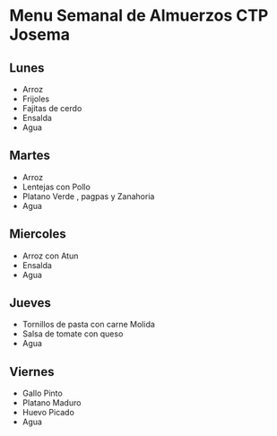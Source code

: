 # Menu Semanal de Almuerzos CTP Josema
## Lunes
- Arroz
- Frijoles
- Fajitas de cerdo
- Ensalda
- Agua
## Martes
- Arroz
- Lentejas con Pollo
- Platano Verde , pagpas y Zanahoria
- Agua
## Miercoles
- Arroz con Atun
- Ensalda
- Agua
## Jueves
- Tornillos de pasta con carne Molida
- Salsa de tomate con queso
- Agua
## Viernes
- Gallo Pinto
- Platano Maduro
- Huevo Picado
- Agua






